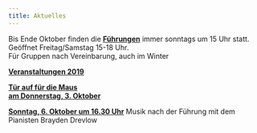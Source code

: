 ```yaml
---
title: Aktuelles
---
```

Bis Ende Oktober finden die 
[**Führungen**](/fuehrungen/) immer sonntags um 15 Uhr statt. Geöffnet Freitag/Samstag 15-18 Uhr.  
Für Gruppen nach Vereinbarung, auch im Winter

[**Veranstaltungen 2019**](/veranstaltungen/2019/)  

[**Tür auf für die Maus   
am Donnerstag, 3. Oktober**](/veranstaltungen/2019/maustueroeffner/)

[**Sonntag, 6. Oktober um 16.30 Uhr**](/veranstaltungen/2019/brydendrevlow/) Musik nach der Führung mit dem Pianisten Brayden Drevlow